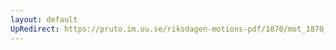 ```yaml
---
layout: default
UpRedirect: https://pruto.im.uu.se/riksdagen-motions-pdf/1870/mot_1870__ak__217.pdf
---
```

